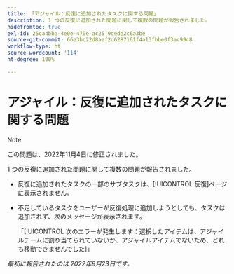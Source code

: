 ```yaml
---
title: 「アジャイル：反復に追加されたタスクに関する問題」
description: 1 つの反復に追加された問題に関して複数の問題が報告されました。
hidefromtoc: true
exl-id: 25ca4bba-4e0e-470e-ac25-9dede2c6a3be
source-git-commit: 66e3bc22d8aef2d6287161f4a13fbbe0f3ac99c8
workflow-type: ht
source-wordcount: '114'
ht-degree: 100%

---
```


# アジャイル：反復に追加されたタスクに関する問題

>[!NOTE]
>
>この問題は、2022年11月4日に修正されました。

1 つの反復に追加された問題に関して複数の問題が報告されました。

* 反復に追加されたタスクの一部のサブタスクは、[!UICONTROL 反復]ページに表示されません。
* 不足しているタスクをユーザーが反復処理に追加しようとしても、タスクは追加されず、次のメッセージが表示されます。

   「[!UICONTROL 次のエラーが発生します：選択したアイテムは、アジャイルチームに割り当てられていないか、アジャイルアイテムでないため、どれも移動できませんでした]」

_最初に報告されたのは 2022年9月23日です。_

